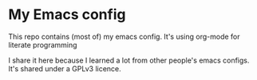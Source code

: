 # My Emacs config

This repo contains (most of) my emacs config. It's using org-mode for literate programming

I share it here because I learned a lot from other people's emacs configs. It's shared
under a GPLv3 licence.
